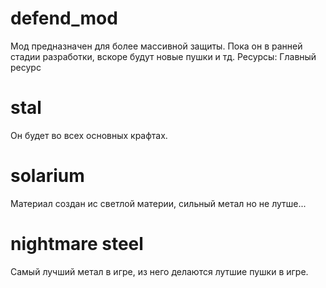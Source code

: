 # defend_mod
Мод предназначен для более массивной защиты. 
Пока он в ранней стадии разработки, вскоре будут новые пушки и тд. 
Ресурсы:
Главный ресурс 
# stal
Он будет во всех основных крафтах. 
# solarium
Материал создан ис светлой материи, сильный метал но не лутше... 
# nightmare steel
Самый лучший метал в игре, из него делаются лутшие пушки в игре. 
